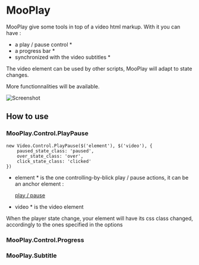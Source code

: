 MooPlay
=======


MooPlay give some tools in top of a video html markup. With it you can have :
 * a play / pause control *
 * a progress bar *
 * synchronized with the video subtitles *
 
The video element can be used by other scripts, MooPlay will adapt to state changes.
 
More functionnalities will be available.

![Screenshot](http://url_to_project_screenshot)

How to use
----------

### MooPlay.Control.PlayPause

    new Video.Control.PlayPause($('element'), $('video'), {
        paused_state_class: 'paused',
        over_state_class: 'over',
        click_state_class: 'clicked'
    })
    
* element * is the one controlling-by-blick play / pause actions, it can be an anchor element :
    
    <a href="#" id='element'>play / pause</a>
    
* video * is the video element

When the player state change, your element will have its css class changed, accordingly to the ones specified in the options

### MooPlay.Control.Progress

### MooPlay.Subtitle


